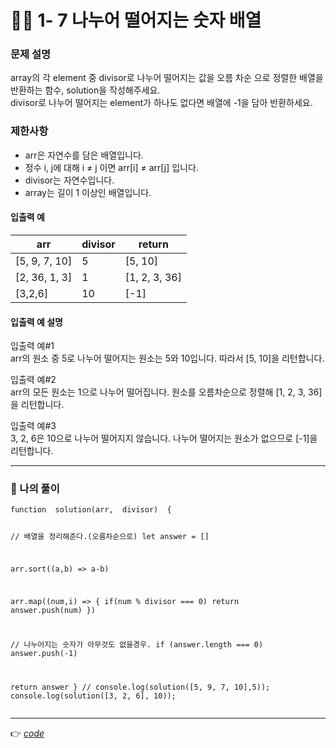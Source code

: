 <h1 id="👩‍💻-1--7-나누어-떨어지는-숫자-배열">👩‍💻 1- 7 나누어 떨어지는 숫자 배열</h1>
<h3 id="문제-설명">문제 설명</h3>
<p>array의 각 element 중 divisor로 나누어 떨어지는 값을 오름 차순 으로 정렬한 배열을 반환하는 함수, solution을 작성해주세요.<br>
divisor로 나누어 떨어지는 element가 하나도 없다면 배열에 -1을 담아 반환하세요.</p>
<h3 id="제한사항">제한사항</h3>
<ul>
<li>arr은 자연수를 담은 배열입니다.</li>
<li>정수 i, j에 대해 i ≠ j 이면 arr[i] ≠ arr[j] 입니다.</li>
<li>divisor는 자연수입니다.</li>
<li>array는 길이 1 이상인 배열입니다.</li>
</ul>
<h4 id="입출력-예">입출력 예</h4>

<table>
<thead>
<tr>
<th>arr</th>
<th>divisor</th>
<th>return</th>
</tr>
</thead>
<tbody>
<tr>
<td>[5, 9, 7, 10]</td>
<td>5</td>
<td>[5, 10]</td>
</tr>
<tr>
<td>[2, 36, 1, 3]</td>
<td>1</td>
<td>[1, 2, 3, 36]</td>
</tr>
<tr>
<td>[3,2,6]</td>
<td>10</td>
<td>[-1]</td>
</tr>
</tbody>
</table><h4 id="입출력-예-설명">입출력 예 설명</h4>
<p>입출력 예#1<br>
arr의 원소 중 5로 나누어 떨어지는 원소는 5와 10입니다. 따라서 [5, 10]을 리턴합니다.</p>
<p>입출력 예#2<br>
arr의 모든 원소는 1으로 나누어 떨어집니다. 원소를 오름차순으로 정렬해 [1, 2, 3, 36]을 리턴합니다.</p>
<p>입출력 예#3<br>
3, 2, 6은 10으로 나누어 떨어지지 않습니다. 나누어 떨어지는 원소가 없으므로 [-1]을 리턴합니다.</p>
<hr>
<h3 id="👤-나의-풀이">👤 나의 풀이</h3>
<pre><code>function  solution(arr,  divisor)  {

 // 배열을 정리해준다.(오름차순으로)
  let answer = []

  arr.sort((a,b)  =&gt; a-b)

  arr.map((num,i) =&gt; {
  if(num % divisor ===  0) return answer.push(num)
 })

 // 나누어지는 숫자가 아무것도 없을경우.
 if (answer.length ===  0) answer.push(-1)
 
 return answer
}
// console.log(solution([5, 9, 7, 10],5));
console.log(solution([3,  2,  6],  10));
</code></pre>
<hr>
<p>👉 <a href="https://github.com/gay0ung/Algorithm/blob/master/PROGRAMMERS/LEVEL_01/%E2%9C%A8%20code-re/07_%EB%82%98%EB%88%84%EC%96%B4%20%EB%96%A8%EC%96%B4%EC%A7%80%EB%8A%94%20%EC%88%AB%EC%9E%90%20%EB%B0%B0%EC%97%B4.html"><em>code</em></a></p>

